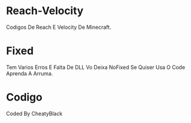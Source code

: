 # Reach-Velocity
Codigos De Reach E Velocity De Minecraft.

# Fixed
Tem Varios Erros E Falta De DLL Vo Deixa NoFixed Se Quiser Usa O Code Aprenda A Arruma.

# Codigo
Coded By CheatyBlack

